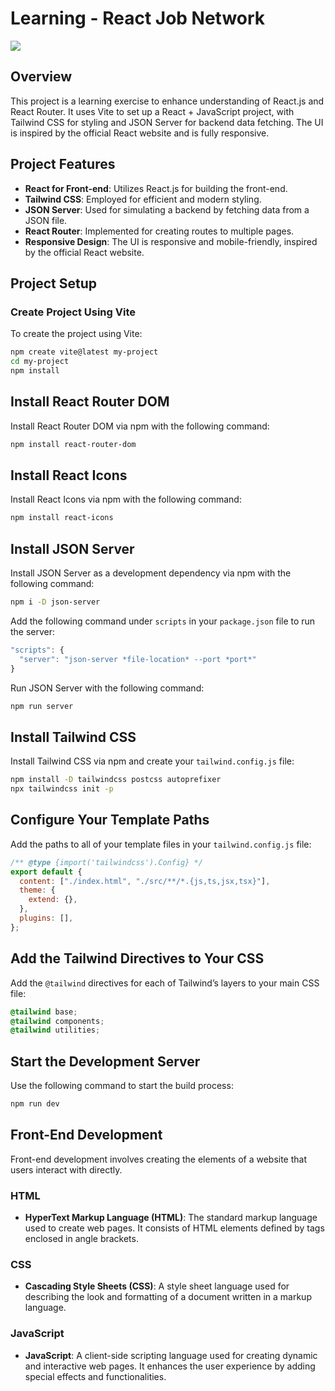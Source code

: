 # Learning - React Job Network

<a href="https://sumitrohilla.github.io/React-Job-Network/"><img src="https://img.shields.io/badge/-Website%20Link-23272f?style=for-the-badge&logo=React&logoColor=white"/></a>

## Overview

This project is a learning exercise to enhance understanding of React.js and React Router. It uses Vite to set up a React + JavaScript project, with Tailwind CSS for styling and JSON Server for backend data fetching. The UI is inspired by the official React website and is fully responsive.

## Project Features

- **React for Front-end**: Utilizes React.js for building the front-end.
- **Tailwind CSS**: Employed for efficient and modern styling.
- **JSON Server**: Used for simulating a backend by fetching data from a JSON file.
- **React Router**: Implemented for creating routes to multiple pages.
- **Responsive Design**: The UI is responsive and mobile-friendly, inspired by the official React website.

## Project Setup

### Create Project Using Vite

To create the project using Vite:

```bash
npm create vite@latest my-project
cd my-project
npm install
```

## Install React Router DOM

Install React Router DOM via npm with the following command:

```bash
npm install react-router-dom
```

## Install React Icons

Install React Icons via npm with the following command:

```bash
npm install react-icons
```

## Install JSON Server

Install JSON Server as a development dependency via npm with the following command:

```bash
npm i -D json-server
```

Add the following command under `scripts` in your `package.json` file to run the server:

```jsx
"scripts": {
  "server": "json-server *file-location* --port *port*"
}
```

Run JSON Server with the following command:

```bash
npm run server
```

## Install Tailwind CSS

Install Tailwind CSS via npm and create your `tailwind.config.js` file:

```bash
npm install -D tailwindcss postcss autoprefixer
npx tailwindcss init -p
```

## Configure Your Template Paths

Add the paths to all of your template files in your `tailwind.config.js` file:

```jsx
/** @type {import('tailwindcss').Config} */
export default {
  content: ["./index.html", "./src/**/*.{js,ts,jsx,tsx}"],
  theme: {
    extend: {},
  },
  plugins: [],
};
```

## Add the Tailwind Directives to Your CSS

Add the `@tailwind` directives for each of Tailwind’s layers to your main CSS file:

```css
@tailwind base;
@tailwind components;
@tailwind utilities;
```

## Start the Development Server

Use the following command to start the build process:

```bash
npm run dev
```

## Front-End Development

Front-end development involves creating the elements of a website that users interact with directly.

### HTML

- **HyperText Markup Language (HTML)**: The standard markup language used to create web pages. It consists of HTML elements defined by tags enclosed in angle brackets.

### CSS

- **Cascading Style Sheets (CSS)**: A style sheet language used for describing the look and formatting of a document written in a markup language.

### JavaScript

- **JavaScript**: A client-side scripting language used for creating dynamic and interactive web pages. It enhances the user experience by adding special effects and functionalities.
